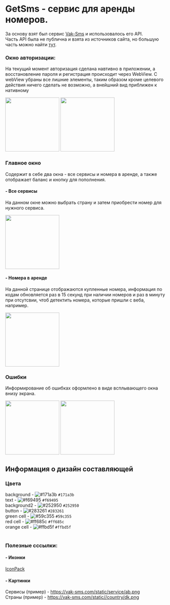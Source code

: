 # GetSms - сервис для аренды номеров.

За основу взят был сервис [Vak-Sms](https://vak-sms.com) и использовалось его API.<br>
Часть API была не публична и взята из источников сайта, но большую часть можно
найти [тут](https://vak-sms.com/api/vak/).<br>


### Окно авторизации:

На текущий момент авторизация сделана навтивно в приложении, а восстановление пароля и регистрация
происходит через WebView.
C webView убраны все лишние элементы, таким образом кроме целевого действия ничего сделать не
возможно, а внейшний вид приближен к нативному<br>

<img src="https://user-images.githubusercontent.com/68683848/228680043-46a71ef5-7bb2-402c-ba5a-58629b08ee0d.png" width="170" /> <img src="https://user-images.githubusercontent.com/68683848/229636597-a16760c1-8e9c-406e-b2d5-8fcf5c96dc92.png" width="170" />


### Главное окно

Содержит в себе два окна - все сервисы и номера в аренде, а также отображает баланс и кнопку для
пополнения.

#### - Все сервисы
На данном окне можно выбрать страну и затем приобрести номер для нужного сервиса. <br>

<img src="https://user-images.githubusercontent.com/68683848/228679367-353b83c3-36fd-497e-8cf6-3d6a010638f4.png" width="170" />

#### - Номера в аренде
На данной странице отображаются купленные номера, информация по кодам обновляется раз в 15 секунд при наличии номеров и раз в минуту при отсутсвии, чтоб детектить номера, которые пришли с веба, например.<br>

<img src="https://user-images.githubusercontent.com/68683848/229636240-798d1936-2a2a-4bb8-a3d5-ebfc10ef0c14.png" width="170" />

### Ошибки

Информирование об ошибках оформлено в виде всплывающего окна внизу экрана.<br>

<img src="https://user-images.githubusercontent.com/68683848/229637624-18d2ea4f-f0b2-441e-9910-de329f7f58a9.png" width="170" /> <img src="https://user-images.githubusercontent.com/68683848/229637636-3358513a-db1f-45aa-8d92-cc0bad0c772a.png" width="170" />

## Информация о дизайн составляющей

### Цвета<br>

background - ![#171a3b](https://placehold.co/15x15/171a3b/171a3b.png) `#171a3b`<br>
text - ![#f69495](https://placehold.co/15x15/f69495/f69495.png) `#f69495`<br>
background2 - ![#252950](https://placehold.co/15x15/252950/252950.png) `#252950`<br>
button - ![#283261](https://placehold.co/15x15/283261/283261.png) `#283261`<br>
green cell - ![#59c355](https://placehold.co/15x15/59c355/59c355.png) `#59c355`<br>
red cell - ![#ff685c](https://placehold.co/15x15/ff685c/ff685c.png) `#ff685c`<br>
orange cell -  ![#ffbd5f](https://placehold.co/15x15/ffbd5f/ffbd5f.png) `#ffbd5f`<br>
<br>

### Полезные сссылки:

#### - Иконки

[IconPack](https://www.svgrepo.com/collection/yandex-ui-filled-icons/2)

#### - Картинки

Сервисы (пример) - https://vak-sms.com/static/service/ab.png<br>
Страны (пример) - https://vak-sms.com/static//country/dk.png

